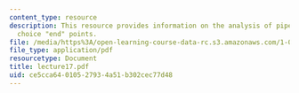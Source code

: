 ```yaml
---
content_type: resource
description: This resource provides information on the analysis of pipe flow, and
  choice "end" points.
file: /media/https%3A/open-learning-course-data-rc.s3.amazonaws.com/1-060-engineering-mechanics-ii-spring-2006/ce5cca64010527934a51b302cec77d48_lecture17.pdf
file_type: application/pdf
resourcetype: Document
title: lecture17.pdf
uid: ce5cca64-0105-2793-4a51-b302cec77d48
---
```

